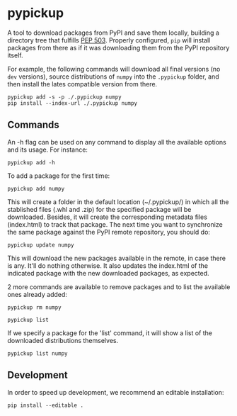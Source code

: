 # pypickup

A tool to download packages from PyPI and save them locally, building a directory tree that fulfills [PEP 503](https://peps.python.org/pep-0503/). Properly configured, `pip` will install packages from there as if it was downloading them from the PyPI repository itself.

For example, the following commands will download all final versions (no `dev` versions), source distributions of `numpy` into the `.pypickup` folder, and then install the lates compatible version from there.
```
pypickup add -s -p ./.pypickup numpy
pip install --index-url ./.pypickup numpy
```

## Commands

An -h flag can be used on any command to display all the available options and its usage. For instance:

```
pypickup add -h
```

To add a package for the first time:

```
pypickup add numpy
```

This will create a folder in the default location (~/.pypickup/) in which all the stablished files (.whl and .zip) for the specified package will be downloaded. Besides, it will create the corresponding metadata files (index.html) to track that package. The next time you want to synchronize the same package against the PyPI remote repository, you should do:

```
pypickup update numpy
```

This will download the new packages available in the remote, in case there is any. It'll do nothing otherwise. It also updates the index.html of the indicated package with the new downloaded packages, as expected.

2 more commands are available to remove packages and to list the available ones already added:

```
pypickup rm numpy

pypickup list
```

If we specify a package for the 'list' command, it will show a list of the downloaded distributions themselves.

```
pypickup list numpy
```

## Development

In order to speed up development, we recommend an editable installation:
```
pip install --editable .
```